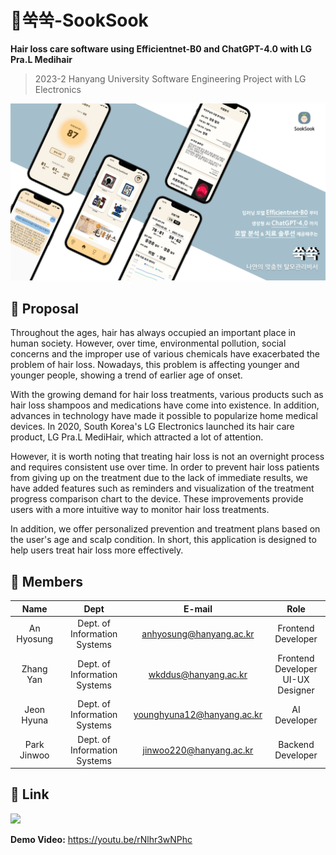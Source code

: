 # 🌱쑥쑥-SookSook
**Hair loss care software using Efficientnet-B0 and ChatGPT-4.0 with LG Pra.L Medihair**
> 2023-2 Hanyang University Software Engineering Project with LG Electronics

![image](https://github.com/SEproject-Medihair/.github/blob/main/profile/img/sooksook.png)
## 📖 Proposal
Throughout the ages, hair has always occupied an important place in human society. However, over time, environmental pollution, social concerns and the improper use of various chemicals have exacerbated the problem of hair loss. Nowadays, this problem is affecting younger and younger people, showing a trend of earlier age of onset.   

With the growing demand for hair loss treatments, various products such as hair loss shampoos and medications have come into existence. In addition, advances in technology have made it possible to popularize home medical devices. In 2020, South Korea's LG Electronics launched its hair care product, LG Pra.L MediHair, which attracted a lot of attention.

However, it is worth noting that treating hair loss is not an overnight process and requires consistent use over time. In order to prevent hair loss patients from giving up on the treatment due to the lack of immediate results, we have added features such as reminders and visualization of the treatment progress comparison chart to the device. These improvements provide users with a more intuitive way to monitor hair loss treatments.   

In addition, we offer personalized prevention and treatment plans based on the user's age and scalp condition. In short, this application is designed to help users treat hair loss more effectively.

## 👥 Members
| Name | Dept | E-mail | Role |
|   :---:    |     :---:      |      :---:      |   :---:   |
|An Hyosung| Dept. of Information Systems| anhyosung@hanyang.ac.kr|Frontend Developer|
|Zhang Yan| Dept. of Information Systems| wkddus@hanyang.ac.kr|Frontend Developer<br>UI-UX Designer|
| Jeon Hyuna| Dept. of Information Systems|younghyuna12@hanyang.ac.kr|AI Developer|
| Park Jinwoo| Dept. of Information Systems|jinwoo220@hanyang.ac.kr|Backend Developer|

## 🔗 Link
[![](https://i.ytimg.com/vi/rNlhr3wNPhc/maxresdefault.jpg)](https://www.youtube.com/watch?v=rNlhr3wNPhc "")

**Demo Video:** https://youtu.be/rNlhr3wNPhc



